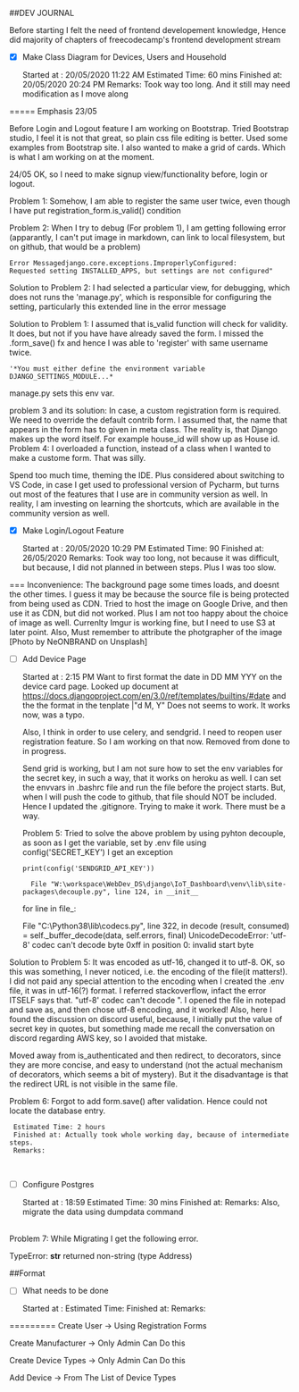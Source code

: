 ##DEV JOURNAL


Before starting I felt the need of frontend developement knowledge,
 Hence did majority of chapters of freecodecamp's frontend development stream

-[x] Make Class Diagram for Devices, Users and Household

     
     Started at : 20/05/2020 11:22 AM
     Estimated Time: 60 mins
     Finished at: 20/05/2020 20:24 PM
     Remarks: Took way too long. And it still may need modification
     as I move along
     
    
=====
Emphasis 23/05

Before Login and Logout feature I am working on Bootstrap. Tried Bootstrap studio, I feel it is 
not that great, so plain css file editing is better. Used some examples from Bootstrap site.
I also wanted to make a grid of cards. Which is what I am working on at the moment.

24/05 OK, so I need to make signup view/functionality before,  login or logout.

Problem 1: Somehow, I am able to register the same user twice, even though I have put registration_form.is_valid() condition

Problem 2: When I try to debug (For problem 1), I am getting following error 
(apparantly, I can't put image in markdown, can link to local filesystem, but on github, that would be a problem)
```
Error Messagedjango.core.exceptions.ImproperlyConfigured: 
Requested setting INSTALLED_APPS, but settings are not configured"
```
Solution to Problem 2: I had selected a particular view, for debugging, which does not runs the 'manage.py', which is responsible
for configuring the setting, particularly this extended line in the error message

Solution to Problem 1: I assumed that is_valid function will check for validity. It does, but not if you have have already saved the form.
I missed the .form_save() fx and hence I was able to 'register' with same username twice. 
```
'*You must either define the environment variable DJANGO_SETTINGS_MODULE...*
```

manage.py sets this env var.


problem 3 and its solution: In case, a custom registration form is required. We need to override the default
contrib form. I assumed that, the name that appears in the form has to given in meta class.
The reality is, that Django makes up the word itself. For example house_id will show up as House id.
Problem 4: I overloaded a function, instead of a class when I wanted to make a  custome form. That was silly.

Spend too much time, theming the IDE. Plus considered about switching to VS Code, in case I get used to
professional version of Pycharm, but turns out most of the features that I use are in community version as well. 
In reality, I am investing on learning the shortcuts, which are available in the community version as well.




-[x] Make Login/Logout Feature


     Started at : 20/05/2020 10:29 PM
     Estimated Time: 90
     Finished at: 26/05/2020
     Remarks: Took way too long, not because it was difficult, but because, I did not planned in between steps. Plus
     I was too slow.
    
          
===
     Inconvenience: The background page some times loads, and doesnt the other times. I guess it may be because the
     source file is being protected from being used as CDN.
     Tried to host the image on Google Drive, and then use it as CDN, but did not worked. Plus I am not too happy about the choice of image as well.
     Currenlty Imgur is working fine, but I need to use S3 at later point.
     Also, Must remember to attribute the photgrapher of the image [Photo by NeONBRAND on Unsplash]

-[ ] Add Device Page

     
     Started at : 2:15 PM
     Want to first format the date in DD MM YYY on the device card page.
     Looked up document at https://docs.djangoproject.com/en/3.0/ref/templates/builtins/#date
     and the the format in the tenplate |"d M, Y" Does not seems to work. It works now, was a typo.
     
     Also, I think in order to use celery, and sendgrid. I need to reopen user registration feature.
     So I am working on that now. Removed from done to in progress.
     
     Send grid is working, but I am not sure how to set the env variables for the secret key, in such a way, that it works
     on heroku as well. I can set the envvars in .bashrc file and run the file before the project starts. But, when I will
     push the code to github, that file should NOT be included. Hence I updated the .gitignore. Trying to make it work.
     There must be a way.
     
     
     Problem 5: Tried to solve the above problem by using pyhton decouple, as soon as I get the variable, set by .env file
     using config('SECRET_KEY') I get an exception
     
      print(config('SENDGRID_API_KEY'))
      
        File "W:\workspace\WebDev_DS\django\IoT_Dashboard\venv\lib\site-packages\decouple.py", line 124, in __init__
    for line in file_:
    
  File "C:\Python38\lib\codecs.py", line 322, in decode
    (result, consumed) = self._buffer_decode(data, self.errors, final)
UnicodeDecodeError: 'utf-8' codec can't decode byte 0xff in position 0: invalid start byte

Solution to Problem 5: It was encoded as utf-16, changed it to utf-8.
OK, so this was something, I never noticed, i.e. the encoding of the file(it matters!).
I did not paid any special attention to the encoding when I created the .env file, it was in utf-16(?) format.
I referred stackoverflow, infact the error ITSELF says that. "utf-8' codec can't decode ". 
I opened the file in notepad and save as, and then chose utf-8 encoding, and it worked! Also, here I found the discussion on
discord useful, because, I initially put the value of secret key in quotes, 
but something made me recall the conversation on discord regarding AWS key, so I avoided that mistake.
     
Moved away from is_authenticated and then redirect, to decorators, since they are more concise, and easy to understand (not the actual mechanism of decorators,
which seems a bit of mystery). But it the disadvantage is that the redirect URL is not visible in the same file.

Problem 6: Forgot to add form.save() after validation. Hence could not locate the database entry.
     
     Estimated Time: 2 hours
     Finished at: Actually took whole working day, because of intermediate steps. 
     Remarks:

<br>

-[ ] Configure Postgres

     
     Started at : 18:59
     Estimated Time: 30 mins
     Finished at:
     Remarks: Also, migrate the data using dumpdata command
     
<br>
Problem 7: While Migrating I get the following error.

TypeError: __str__ returned non-string (type Address)
<br>

##Format

-[ ] What needs to be done

     
     Started at : 
     Estimated Time:
     Finished at:
     Remarks:
     
=========
Create User -> Using Registration Forms

Create Manufacturer -> Only Admin Can Do this

Create Device Types -> Only Admin Can Do this

Add Device -> From The List of Device Types

